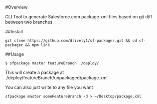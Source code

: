 #Overview

CLI Tool to generate Salesforce.com package.xml files based on git diff between two branches. 

##Install
```
git clone https://github.com/dlively1/sf-packager.git && cd sf-packager && npm link
```

##Usage
```
$ sfpackage master featureBranch ./deploy/
```
This will create a package at ./deploy/featureBranch/unpackaged/package.xml


You can also just write to any file you want
```
sfpackage master someFeatureBranch -d > ~/Desktop/package.xml
```
